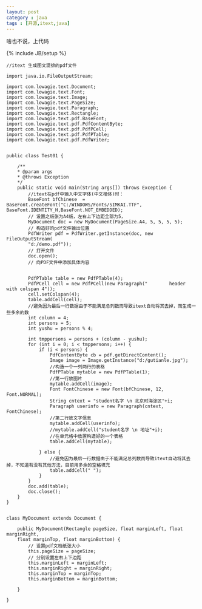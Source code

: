 ```yaml
---
layout: post
category : java 
tags : [开源,itext,java]
---
```


啥也不说，上代码 
<!--break-->


{% include JB/setup %}


    //itext 生成图文混排的pdf文件
    
    import java.io.FileOutputStream;
    
    import com.lowagie.text.Document;
    import com.lowagie.text.Font;
    import com.lowagie.text.Image;
    import com.lowagie.text.PageSize;
    import com.lowagie.text.Paragraph;
    import com.lowagie.text.Rectangle;
    import com.lowagie.text.pdf.BaseFont;
    import com.lowagie.text.pdf.PdfContentByte;
    import com.lowagie.text.pdf.PdfPCell;
    import com.lowagie.text.pdf.PdfPTable;
    import com.lowagie.text.pdf.PdfWriter;
    
    
    public class Test01 {
    
        /**
        * @param args
        * @throws Exception
        */
        public static void main(String args[]) throws Exception {
            //itext在pdf中输入中文字体(中文楷体)时：
            BaseFont bfChinese  = BaseFont.createFont("C:/WINDOWS/Fonts/SIMKAI.TTF", BaseFont.IDENTITY_H,BaseFont.NOT_EMBEDDED);
            // 设置之纸张为A4纸，左右上下边距全部为5，
            MyDocument doc = new MyDocument(PageSize.A4, 5, 5, 5, 5);
            // 构造好的pdf文件输出位置
            PdfWriter pdf = PdfWriter.getInstance(doc, new FileOutputStream(
            "d:/demo.pdf"));
            // 打开文件
            doc.open();
            // 向PDF文件中添加具体内容
    
    
            PdfPTable table = new PdfPTable(4);
            PdfPCell cell = new PdfPCell(new Paragraph("        header with colspan 4"));
            cell.setColspan(4);
            table.addCell(cell);
            //避免因为最后一行数据由于不能满足总列数而导致itext自动将其去掉，而生成一些多余的数
            int column = 4;
            int persons = 5;
            int yushu = persons % 4;
    
            int tmppersons = persons + (column - yushu);
            for (int i = 0; i < tmppersons; i++) {
                if (i < persons) {
                    PdfContentByte cb = pdf.getDirectContent();
                    Image image = Image.getInstance("d:/gutianle.jpg");
                    //构造一个一列两行的表格
                    PdfPTable mytable = new PdfPTable(1);
                    //第一行放图片
                    mytable.addCell(image);
                    Font FontChinese = new Font(bfChinese, 12, Font.NORMAL);
                    String cntext = "student名字 \n 北京时海淀区"+i;
                    Paragraph userinfo = new Paragraph(cntext, FontChinese);
                    //第二行放文字信息
                    mytable.addCell(userinfo);
                    //mytable.addCell("student名字 \n 地址"+i);
                    //在单元格中放置构造好的一个表格
                    table.addCell(mytable);
    
                } else {
                    //避免因为最后一行数据由于不能满足总列数而导致itext自动将其去掉，不知道有没有其他方法，目前用多余的空格填充
                    table.addCell(" ");
                }
            }
            doc.add(table);
            doc.close();
        }
    }
    
    
    class MyDocument extends Document {
    
        public MyDocument(Rectangle pageSize, float marginLeft, float marginRight,
        float marginTop, float marginBottom) {
            // 设置pdf文档纸张大小
            this.pageSize = pageSize;
            // 分别设置左右上下边距
            this.marginLeft = marginLeft;
            this.marginRight = marginRight;
            this.marginTop = marginTop;
            this.marginBottom = marginBottom;
    
        }
    
    }



                    

                
